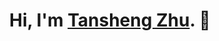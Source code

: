<h1 align="center">Hi, I'm <a href="mailto:tsuthansing@gmail.com">Tansheng Zhu</a>. 👋 </h1>

<!-- <p align="center">
  <img align="center" src="https://github-readme-stats.vercel.app/api/top-langs/?username=acRyan54&layout=compact">
</p> -->
